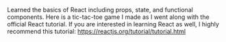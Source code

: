 Learned the basics of React including props, state, and functional components. Here is a tic-tac-toe game I made as I went along with the official React tutorial. If you are interested in learning React as well, I highly recommend this tutorial: https://reactjs.org/tutorial/tutorial.html 
